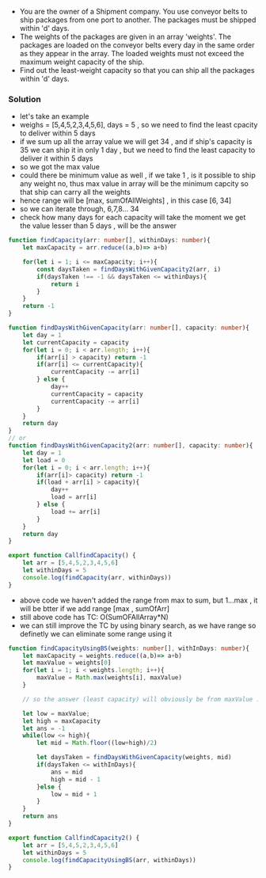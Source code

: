 - You are the owner of a Shipment company. You use conveyor belts to ship packages from one port to another. The packages must be shipped within 'd' days.
- The weights of the packages are given in an array 'weights'. The packages are loaded on the conveyor belts every day in the same order as they appear in the array. The loaded weights must not exceed the maximum weight capacity of the ship.
- Find out the least-weight capacity so that you can ship all the packages within 'd' days.

### Solution
- let's take an example
- weighs = [5,4,5,2,3,4,5,6], days = 5 , so we need to find the least cpacity to deliver within 5 days
- if we sum up all the array value we will get 34 , and if ship's capacity is 35 we can ship it in only 1 day , but we need to find the least capacity to deliver it within 5 days
- so we got the max value
- could there be minimum value as well , if we take 1 , is it possible to ship any weight no, thus max value in array will be the minimum capcity so that ship can carry all the weights
- hence range will be [max, sumOfAllWeights] , in this case [6, 34]
- so we can iterate through, 6,7,8... 34
- check how many days for each capacity will take the moment we get the value lesser than 5 days , will be the answer

```ts
function findCapacity(arr: number[], withinDays: number){
    let maxCapacity = arr.reduce((a,b)=> a+b)

    for(let i = 1; i <= maxCapacity; i++){
        const daysTaken = findDaysWithGivenCapacity2(arr, i)
        if(daysTaken !== -1 && daysTaken <= withinDays){
            return i
        }
    }
    return -1
}

function findDaysWithGivenCapacity(arr: number[], capacity: number){
    let day = 1
    let currentCapacity = capacity
    for(let i = 0; i < arr.length; i++){
        if(arr[i] > capacity) return -1
        if(arr[i] <= currentCapacity){
            currentCapacity -= arr[i]
        } else {
            day++
            currentCapacity = capacity
            currentCapacity -= arr[i]
        }
    }
    return day
}
// or 
function findDaysWithGivenCapacity2(arr: number[], capacity: number){
    let day = 1
    let load = 0
    for(let i = 0; i < arr.length; i++){
        if(arr[i]> capacity) return -1
        if(load + arr[i] > capacity){
            day++
            load = arr[i]
        } else {
            load += arr[i]
        }
    }
    return day
}

export function CallfindCapacity() {
    let arr = [5,4,5,2,3,4,5,6]
    let withinDays = 5
    console.log(findCapacity(arr, withinDays))
}

```

- above code we haven't added the range from max to sum, but 1...max , it will be btter if we add range [max , sumOfArr]
- still above code has TC: O(SumOFAllArray*N)
- we can still improve the TC by using binary search, as we have range so definetly we can eliminate some range using it

```ts
function findCapacityUsingBS(weights: number[], withInDays: number){
    let maxCapacity = weights.reduce((a,b)=> a+b)
    let maxValue = weights[0]
    for(let i = 1; i < weights.length; i++){
        maxValue = Math.max(weights[i], maxValue)
    }

    // so the answer (least capacity) will obviously be from maxValue ....maxCapacity

    let low = maxValue;
    let high = maxCapacity
    let ans = -1
    while(low <= high){
        let mid = Math.floor((low+high)/2)

        let daysTaken = findDaysWithGivenCapacity(weights, mid)
        if(daysTaken <= withInDays){
            ans = mid
            high = mid - 1
        }else {
            low = mid + 1
        }
    }
    return ans
}

export function CallfindCapacity2() {
    let arr = [5,4,5,2,3,4,5,6]
    let withinDays = 5
    console.log(findCapacityUsingBS(arr, withinDays))
}

```
